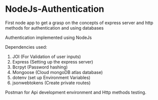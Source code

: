 # NodeJs-Authentication
First node app to get a grasp on the concepts of express server and http methods for authentication and using databases

Authentication implemented using NodeJs

Dependencies used:
1. JOI (For Validation of user inputs)
2. Express (Setting up the express server)
3. Bcrpyt (Password hashing) 
4. Mongoose (Cloud mongoDB atlas database)
5. dotenv (set up Environment Variables)
6. jsonwebtokens (Create private routes)

Postman for Api development environment and Http methods testing.

